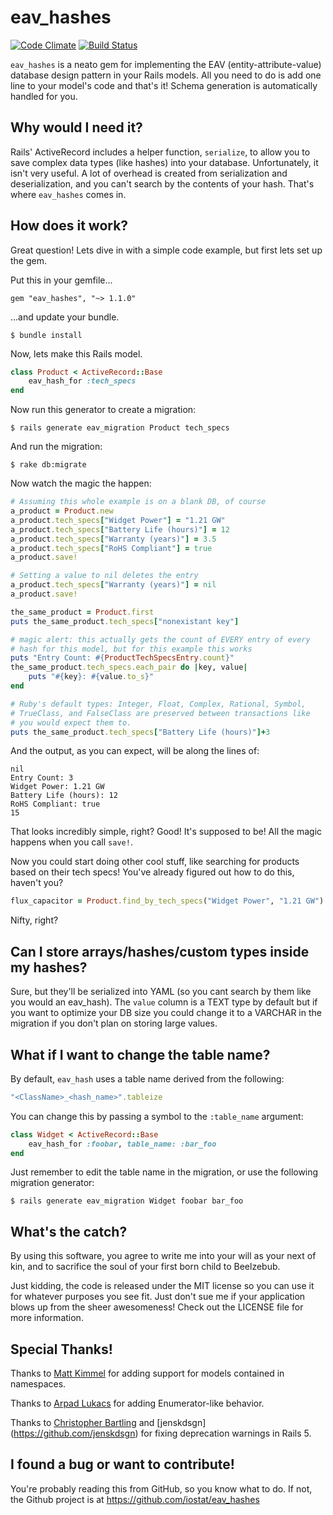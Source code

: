 eav_hashes
=========

[![Code Climate](https://codeclimate.com/badge.png)](https://codeclimate.com/github/iostat/eav_hashes) [![Build Status](https://travis-ci.org/iostat/eav_hashes.png?branch=master)](https://travis-ci.org/iostat/eav_hashes)

`eav_hashes` is a neato gem for implementing the EAV (entity-attribute-value)
database design pattern in your Rails models. All you need to do is add one
line to your model's code and that's it! Schema generation is automatically
handled for you.

Why would I need it?
-
Rails' ActiveRecord includes a helper function, `serialize`, to allow you to
save complex data types (like hashes) into your database. Unfortunately, it
isn't very useful. A lot of overhead is created from serialization and
deserialization, and you can't search by the contents of your hash. That's
where `eav_hashes` comes in.

How does it work?
-
Great question! Lets dive in with a simple code example, but first lets set up the gem.

Put this in your gemfile...

    gem "eav_hashes", "~> 1.1.0"

...and update your bundle.

    $ bundle install


Now, lets make this Rails model.

```ruby
class Product < ActiveRecord::Base
    eav_hash_for :tech_specs
end
```

Now run this generator to create a migration:

    $ rails generate eav_migration Product tech_specs

And run the migration:

    $ rake db:migrate

Now watch the magic the happen:

```ruby
# Assuming this whole example is on a blank DB, of course
a_product = Product.new
a_product.tech_specs["Widget Power"] = "1.21 GW"
a_product.tech_specs["Battery Life (hours)"] = 12
a_product.tech_specs["Warranty (years)"] = 3.5
a_product.tech_specs["RoHS Compliant"] = true
a_product.save!

# Setting a value to nil deletes the entry
a_product.tech_specs["Warranty (years)"] = nil
a_product.save!

the_same_product = Product.first
puts the_same_product.tech_specs["nonexistant key"]

# magic alert: this actually gets the count of EVERY entry of every
# hash for this model, but for this example this works
puts "Entry Count: #{ProductTechSpecsEntry.count}"
the_same_product.tech_specs.each_pair do |key, value|
    puts "#{key}: #{value.to_s}"
end

# Ruby's default types: Integer, Float, Complex, Rational, Symbol,
# TrueClass, and FalseClass are preserved between transactions like
# you would expect them to.
puts the_same_product.tech_specs["Battery Life (hours)"]+3
```

And the output, as you can expect, will be along the lines of:

    nil
    Entry Count: 3
    Widget Power: 1.21 GW
    Battery Life (hours): 12
    RoHS Compliant: true
    15


That looks incredibly simple, right? Good! It's supposed to be! All the magic
happens when you call `save!`.

Now you could start doing other cool stuff, like searching for products based
on their tech specs! You've already figured out how to do this, haven't you?

```ruby
flux_capacitor = Product.find_by_tech_specs("Widget Power", "1.21 GW")
```

Nifty, right?

Can I store arrays/hashes/custom types inside my hashes?
--
Sure, but they'll be serialized into YAML (so you cant search by them like you
would an eav_hash). The `value` column is a TEXT type by default but if you
want to optimize your DB size you could change it to a VARCHAR in the migration
if you don't plan on storing large values.


What if I want to change the table name?
--
By default, `eav_hash` uses a table name derived from the following:

```ruby
"<ClassName>_<hash_name>".tableize
```

You can change this by passing a symbol to the `:table_name` argument:

```ruby
class Widget < ActiveRecord::Base
    eav_hash_for :foobar, table_name: :bar_foo
end
```

Just remember to edit the table name in the migration, or use the following
migration generator:

    $ rails generate eav_migration Widget foobar bar_foo


What's the catch?
-
By using this software, you agree to write me into your will as your next of
kin, and to sacrifice the soul of your first born child to Beelzebub.

Just kidding, the code is released under the MIT license so you can use it for
whatever purposes you see fit. Just don't sue me if your application blows up
from the sheer awesomeness! Check out the LICENSE file for more information.

Special Thanks!
-
Thanks to [Matt Kimmel](https://github.com/mattkimmel) for adding support for models contained in namespaces.

Thanks to [Arpad Lukacs](https://github.com/arpadlukacs) for adding Enumerator-like behavior.

Thanks to [Christopher Bartling](https://github.com/cebartling) and [jenskdsgn] (https://github.com/jenskdsgn) for fixing deprecation warnings in Rails 5.

I found a bug or want to contribute!
-
You're probably reading this from GitHub, so you know what to do. If not, the
Github project is at https://github.com/iostat/eav_hashes
